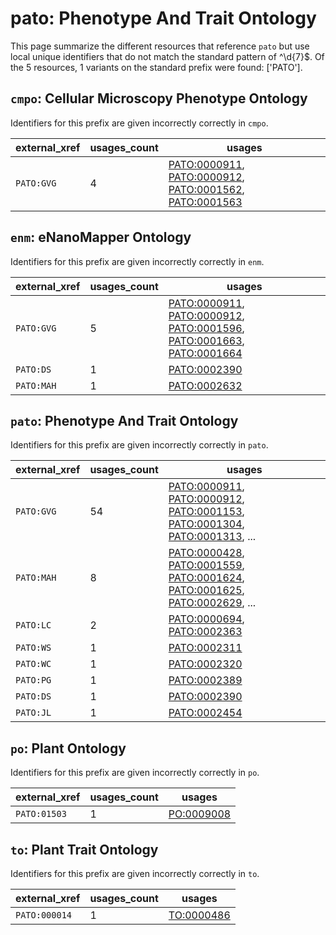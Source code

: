 # pato: Phenotype And Trait Ontology

This page summarize the different resources that reference `pato`
but use local unique identifiers that do not match the standard pattern of
^\d{7}$. Of the 5 resources,
1 variants on the standard prefix were found: ['PATO'].

## `cmpo`: Cellular Microscopy Phenotype Ontology

Identifiers for this prefix are given incorrectly correctly in `cmpo`.

| external_xref   |   usages_count | usages                                                                                                                                                                                                             |
|-----------------|----------------|--------------------------------------------------------------------------------------------------------------------------------------------------------------------------------------------------------------------|
| `PATO:GVG`      |              4 | [PATO:0000911](https://bioregistry.io/PATO:0000911), [PATO:0000912](https://bioregistry.io/PATO:0000912), [PATO:0001562](https://bioregistry.io/PATO:0001562), [PATO:0001563](https://bioregistry.io/PATO:0001563) |

## `enm`: eNanoMapper Ontology

Identifiers for this prefix are given incorrectly correctly in `enm`.

| external_xref   |   usages_count | usages                                                                                                                                                                                                                                                                  |
|-----------------|----------------|-------------------------------------------------------------------------------------------------------------------------------------------------------------------------------------------------------------------------------------------------------------------------|
| `PATO:GVG`      |              5 | [PATO:0000911](https://bioregistry.io/PATO:0000911), [PATO:0000912](https://bioregistry.io/PATO:0000912), [PATO:0001596](https://bioregistry.io/PATO:0001596), [PATO:0001663](https://bioregistry.io/PATO:0001663), [PATO:0001664](https://bioregistry.io/PATO:0001664) |
| `PATO:DS`       |              1 | [PATO:0002390](https://bioregistry.io/PATO:0002390)                                                                                                                                                                                                                     |
| `PATO:MAH`      |              1 | [PATO:0002632](https://bioregistry.io/PATO:0002632)                                                                                                                                                                                                                     |

## `pato`: Phenotype And Trait Ontology

Identifiers for this prefix are given incorrectly correctly in `pato`.

| external_xref   |   usages_count | usages                                                                                                                                                                                                                                                                       |
|-----------------|----------------|------------------------------------------------------------------------------------------------------------------------------------------------------------------------------------------------------------------------------------------------------------------------------|
| `PATO:GVG`      |             54 | [PATO:0000911](https://bioregistry.io/PATO:0000911), [PATO:0000912](https://bioregistry.io/PATO:0000912), [PATO:0001153](https://bioregistry.io/PATO:0001153), [PATO:0001304](https://bioregistry.io/PATO:0001304), [PATO:0001313](https://bioregistry.io/PATO:0001313), ... |
| `PATO:MAH`      |              8 | [PATO:0000428](https://bioregistry.io/PATO:0000428), [PATO:0001559](https://bioregistry.io/PATO:0001559), [PATO:0001624](https://bioregistry.io/PATO:0001624), [PATO:0001625](https://bioregistry.io/PATO:0001625), [PATO:0002629](https://bioregistry.io/PATO:0002629), ... |
| `PATO:LC`       |              2 | [PATO:0000694](https://bioregistry.io/PATO:0000694), [PATO:0002363](https://bioregistry.io/PATO:0002363)                                                                                                                                                                     |
| `PATO:WS`       |              1 | [PATO:0002311](https://bioregistry.io/PATO:0002311)                                                                                                                                                                                                                          |
| `PATO:WC`       |              1 | [PATO:0002320](https://bioregistry.io/PATO:0002320)                                                                                                                                                                                                                          |
| `PATO:PG`       |              1 | [PATO:0002389](https://bioregistry.io/PATO:0002389)                                                                                                                                                                                                                          |
| `PATO:DS`       |              1 | [PATO:0002390](https://bioregistry.io/PATO:0002390)                                                                                                                                                                                                                          |
| `PATO:JL`       |              1 | [PATO:0002454](https://bioregistry.io/PATO:0002454)                                                                                                                                                                                                                          |

## `po`: Plant Ontology

Identifiers for this prefix are given incorrectly correctly in `po`.

| external_xref   |   usages_count | usages                                          |
|-----------------|----------------|-------------------------------------------------|
| `PATO:01503`    |              1 | [PO:0009008](https://bioregistry.io/PO:0009008) |

## `to`: Plant Trait Ontology

Identifiers for this prefix are given incorrectly correctly in `to`.

| external_xref   |   usages_count | usages                                          |
|-----------------|----------------|-------------------------------------------------|
| `PATO:000014`   |              1 | [TO:0000486](https://bioregistry.io/TO:0000486) |

